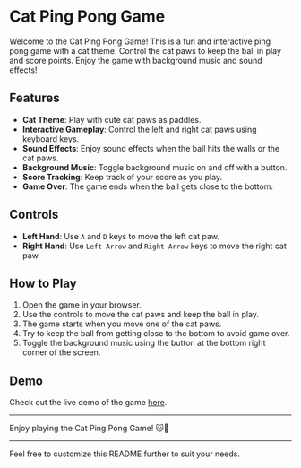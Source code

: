 # Cat Ping Pong Game

Welcome to the Cat Ping Pong Game! This is a fun and interactive ping pong game with a cat theme. Control the cat paws to keep the ball in play and score points. Enjoy the game with background music and sound effects!

## Features

- **Cat Theme**: Play with cute cat paws as paddles.
- **Interactive Gameplay**: Control the left and right cat paws using keyboard keys.
- **Sound Effects**: Enjoy sound effects when the ball hits the walls or the cat paws.
- **Background Music**: Toggle background music on and off with a button.
- **Score Tracking**: Keep track of your score as you play.
- **Game Over**: The game ends when the ball gets close to the bottom.

## Controls

- **Left Hand**: Use `A` and `D` keys to move the left cat paw.
- **Right Hand**: Use `Left Arrow` and `Right Arrow` keys to move the right cat paw.

## How to Play

1. Open the game in your browser.
2. Use the controls to move the cat paws and keep the ball in play.
3. The game starts when you move one of the cat paws.
4. Try to keep the ball from getting close to the bottom to avoid game over.
5. Toggle the background music using the button at the bottom right corner of the screen.

## Demo

Check out the live demo of the game [here](https://omarko-dev.github.io/pawwng).

---

Enjoy playing the Cat Ping Pong Game! 🐱🏓

---

Feel free to customize this README further to suit your needs.
